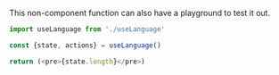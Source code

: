 This non-component function can also have a playground to test it out.

```js
import useLanguage from './useLanguage'

const {state, actions} = useLanguage()

return (<pre>{state.length}</pre>)
```
